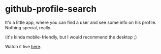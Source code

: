 # github-profile-search

It's a little app, where you can find a user and see some info on his profile. 
Nothing special, really. 

(it's kinda mobile-friendly, but I would recommend the desktop ;)

Watch it live [here](https://timofei-benko.github.io/github-profile-search/).

